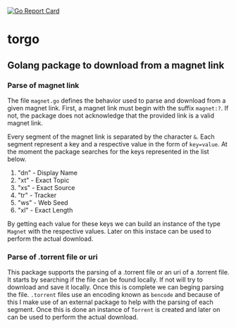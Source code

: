 [![Go Report Card](https://goreportcard.com/badge/github.com/PeteGabriel/torgo)](https://goreportcard.com/report/github.com/PeteGabriel/torgo)


# torgo

## Golang package to download from a magnet link

### Parse of magnet link

The file `magnet.go` defines the behavior used to parse and download from a given magnet link. First, a magnet link must begin with the suffix `magnet:?`. If not, the package does not acknowledge that the provided link is a valid magnet link. 

Every segment of the magnet link is separated by the character `&`. Each segment represent a key and a respective value in the form of `key=value`. At the moment the package searches for the keys represented in the list below.


1. "dn" - Display Name 
2. "xt" - Exact Topic 
3. "xs" - Exact Source 
4. "tr" - Tracker      
5. "ws" - Web Seed     
6. "xl" - Exact Length 

By getting each value for these keys we can build an instance of the type `Magnet` with the respective values. Later on this instace can be used to perform the actual download.


### Parse of .torrent file or uri

This package supports the parsing of a .torrent file or an uri of a .torrent file. It starts by searching if the file can be found locally. If not will try to download and save it locally. Once this is complete we can beging parsing the file. `.torrent` files use an encoding known as `bencode` and because of this I make use of an external package to help with the parsing of each segment. Once this is done an instance of `Torrent` is created and later on can be used to perform the actual download.
